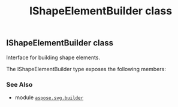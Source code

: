 ﻿---
title: IShapeElementBuilder class
second_title: Aspose.SVG for Python via .NET API References
description: 
type: docs
weight: 390
url: /python-net/aspose.svg.builder/ishapeelementbuilder/
is_root: false
---

## IShapeElementBuilder class

Interface for building shape elements.



The IShapeElementBuilder type exposes the following members:


### See Also
* module [`aspose.svg.builder`](..)
